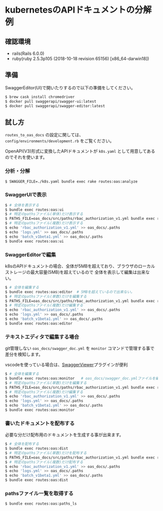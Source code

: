 # kubernetesのAPIドキュメントの分解例

## 確認環境

- rails(Rails 6.0.0)
- ruby(ruby 2.5.3p105 (2018-10-18 revision 65156) [x86_64-darwin18])

## 準備

SwaggerEditor(UI)で開いたりするので以下の準備をしてください。

```bash
$ brew cask install chromedriver
$ docker pull swaggerapi/swagger-ui:latest
$ docker pull swaggerapi/swagger-editor:latest
```

## 試し方

`routes_to_oas_docs` の設定に関しては、 `config/environments/development.rb` をご覧ください。

OpenAPI(V3)形式に変換したAPIドキュメントが `k8s.yaml` として用意してあるのでそれを使います。

### 分析・分解

```bash
$ SWAGGER_FILE=./k8s.yaml bundle exec rake routes:oas:analyze
```

### SwaggerUIで表示

```bash
$ # 全体を表示する
$ bundle exec routes:oas:ui
$ # 特定のpathsファイル(単体)だけ表示する
$ PATHS_FILE=oas_docs/src/paths/rbac_authorization_v1.yml bundle exec routes:oas:ui
$ # 特定のpathsファイル(複数)だけ表示する
$ echo 'rbac_authorization_v1.yml' >> oas_docs/.paths
$ echo 'logs.yml' >> oas_docs/.paths
$ echo 'batch_v1beta1.yml' >> oas_docs/.paths
$ bundle exec routes:oas:ui
```

### SwaggerEditorで編集

k8sのAPIドキュメントの場合、全体が5MBを超えており、ブラウザのローカルストレージの最大容量(5MB)を超えているので
全体を表示して編集は出来ない。

```bash
$ # 全体を編集する
$ bundle exec routes:oas:editor  # 5MBを超えているので出来ない。
$ # 特定のpathsファイル(単数)だけを編集する
$ PATHS_FILE=oas_docs/src/paths/rbac_authorization_v1.yml bundle exec routes:oas:editor
$ # 特定のpathsファイル(複数)だけ編集する
$ echo 'rbac_authorization_v1.yml' >> oas_docs/.paths
$ echo 'logs.yml' >> oas_docs/.paths
$ echo 'batch_v1beta1.yml' >> oas_docs/.paths
$ bundle exec routes:oas:editor
```

### テキストエディタで編集する場合

git管理しない `oas_docs/swagger_doc.yml` を `monitor` コマンドで管理する事で差分を検知します。

vscodeを使っている場合は、[SwaggerViewer](https://marketplace.visualstudio.com/items?itemName=Arjun.swagger-viewer)プラグインが便利

```bash
$ # 全体を編集する
$ bundle exec routes:oas:monitor   # oas_docs/swagger_doc.ymlファイルを編集する。
$ # 特定のpathsファイル(単数)だけを編集する
$ PATHS_FILE=oas_docs/src/paths/rbac_authorization_v1.yml bundle exec routes:oas:monitor
$ # 特定のpathsファイル(複数)だけ編集する
$ echo 'rbac_authorization_v1.yml' >> oas_docs/.paths
$ echo 'logs.yml' >> oas_docs/.paths
$ echo 'batch_v1beta1.yml' >> oas_docs/.paths
$ bundle exec routes:oas:monitor
```

### 書いたドキュメントを配布する

必要な分だけ配布用のドキュメントを生成する事が出来ます。

```bash
$ # 全体を配布する
$ bundle exec routes:oas:dist
$ # 特定のpathsファイル(単数)だけを配布する
$ PATHS_FILE=oas_docs/src/paths/rbac_authorization_v1.yml bundle exec routes:oas:dist
$ # 特定のpathsファイル(複数)だけ配布する
$ echo 'rbac_authorization_v1.yml' >> oas_docs/.paths
$ echo 'logs.yml' >> oas_docs/.paths
$ echo 'batch_v1beta1.yml' >> oas_docs/.paths
$ bundle exec routes:oas:dist
```

### pathsファイル一覧を取得する

```bash
$ bundle exec routes:oas:paths_ls
```
